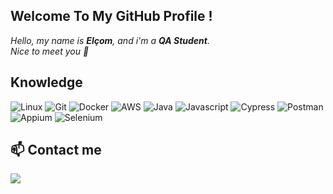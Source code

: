 ## Welcome To My GitHub Profile !

*Hello, my name is **Elçom**, and i'm a **QA Student**.*<br/>
*Nice to meet you 👋*


## Knowledge

![Linux](https://img.shields.io/badge/-Linux-black?style=for-the-badge&logo=linux)
![Git](https://img.shields.io/badge/-git-black?style=for-the-badge&logo=git)
![Docker](https://img.shields.io/badge/-Docker-black?style=for-the-badge&logo=Docker)
![AWS](https://img.shields.io/badge/-AWS-black?style=for-the-badge&logo=Amazon-AWS&logoColor=yellow)
![Java](https://img.shields.io/badge/-Java-black?style=for-the-badge&logo=openjdk)
![Javascript](https://img.shields.io/badge/-javascript-black?style=for-the-badge&logo=javascript)
![Cypress](https://img.shields.io/badge/-cypress-black?style=for-the-badge&logo=cypress)
![Postman](https://img.shields.io/badge/-postman-black?style=for-the-badge&logo=postman)
![Appium](https://img.shields.io/badge/-appium-black?style=for-the-badge&logo=appium-framework)
![Selenium](https://img.shields.io/badge/-selenium-black?style=for-the-badge&logo=selenium)

## 📫 Contact me
<a href="https://www.linkedin.com/in/elcom-junior/" target="_blank"><img src="https://img.shields.io/badge/-Linkedin-black?style=for-the-badge&logo=Linkedin&logoColor=blue" /></a>
